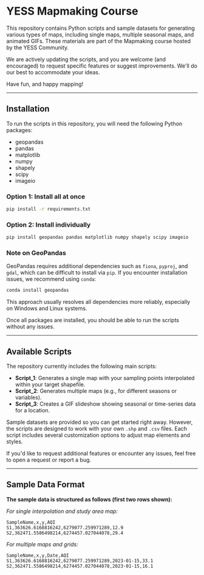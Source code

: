 # YESS Mapmaking Course

This repository contains Python scripts and sample datasets for generating various types of maps, including single maps, multiple seasonal maps, and animated GIFs. These materials are part of the Mapmaking course hosted by the YESS Community.

We are actively updating the scripts, and you are welcome (and encouraged) to request specific features or suggest improvements. We'll do our best to accommodate your ideas.

Have fun, and happy mapping!

---

## Installation

To run the scripts in this repository, you will need the following Python packages:

- geopandas  
- pandas  
- matplotlib  
- numpy  
- shapely  
- scipy  
- imageio  

### Option 1: Install all at once

```bash
pip install -r requirements.txt
```

### Option 2: Install individually

```bash
pip install geopandas pandas matplotlib numpy shapely scipy imageio
```

### Note on GeoPandas

GeoPandas requires additional dependencies such as `fiona`, `pyproj`, and `gdal`, which can be difficult to install via `pip`. If you encounter installation issues, we recommend using `conda`:

```bash
conda install geopandas
```

This approach usually resolves all dependencies more reliably, especially on Windows and Linux systems.

Once all packages are installed, you should be able to run the scripts without any issues.

---

## Available Scripts

The repository currently includes the following main scripts:

- **Script_1**: Generates a single map with your sampling points interpolated within your target shapefile.  
- **Script_2**: Generates multiple maps (e.g., for different seasons or variables).  
- **Script_3**: Creates a GIF slideshow showing seasonal or time-series data for a location.  

Sample datasets are provided so you can get started right away. However, the scripts are designed to work with your own `.shp` and `.csv` files. Each script includes several customization options to adjust map elements and styles.

If you'd like to request additional features or encounter any issues, feel free to open a request or report a bug.

---

## Sample Data Format

**The sample data is structured as follows (first two rows shown):**

*For single interpolation and study area map:*
```
SampleName,x,y,AQI
S1,363626.6168816242,6279077.259971289,12.9
S2,362471.5586498214,6274457.027044078,29.4
```

*For multiple maps and grids:*
```
SampleName,x,y,Date,AQI
S1,363626.6168816242,6279077.259971289,2023-01-15,33.1
S2,362471.5586498214,6274457.027044078,2023-01-15,16.1
```
